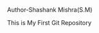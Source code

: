 Author-Shashank Mishra(S.M)

This is My First Git Repository

<!---
shashankMis/shashankMis is a ✨ special ✨ repository because its `README.md` (this file) appears on your GitHub profile.
You can click the Preview link to take a look at your changes.
--->
